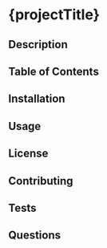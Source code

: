# {projectTitle}

## Description

## Table of Contents

## Installation

## Usage

## License

## Contributing

## Tests

## Questions
